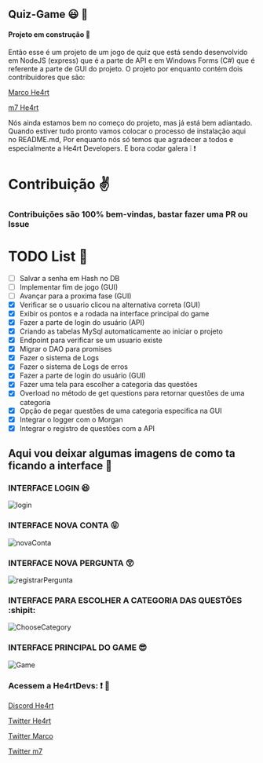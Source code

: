 ## Quiz-Game :smiley: :space_invader:

#### Projeto em construção :hammer:

Então esse é um projeto de um jogo de quiz que está sendo desenvolvido em NodeJS (express) que é a parte de API e em Windows Forms (C#) que é referente a parte de GUI do projeto. O projeto por enquanto contém dois contribuidores que são:

[Marco He4rt](https://github.com/marcopandolfo)

[m7 He4rt](https://github.com/m7Aei)

Nós ainda estamos bem no começo do projeto, mas já está bem adiantado. Quando estiver tudo pronto vamos colocar o processo de instalação aqui no README.md, Por enquanto nós só temos que agradecer a todos e especialmente a He4rt Developers. E bora codar galera :grey_exclamation: :exclamation:

# Contribuição ✌️

### Contribuições são 100% bem-vindas, bastar fazer uma PR ou Issue

# TODO List 🚀

- [ ] Salvar a senha em Hash no DB
- [ ] Implementar fim de jogo (GUI)
- [ ] Avançar para a proxima fase (GUI)
- [x] Verificar se o usuario clicou na alternativa correta (GUI)
- [x] Exibir os pontos e a rodada na interface principal do game
- [x] Fazer a parte de login do usuário (API)
- [x] Criando as tabelas MySql automaticamente ao iniciar o projeto
- [x] Endpoint para verificar se um usuario existe
- [x] Migrar o DAO para promises
- [x] Fazer o sistema de Logs
- [x] Fazer o sistema de Logs de erros
- [x] Fazer a parte de login do usuário (GUI)
- [x] Fazer uma tela para escolher a categoria das questões
- [x] Overload no método de get questions para retornar questões de uma categoria
- [x] Opção de pegar questões de uma categoria especifica na GUI
- [x] Integrar o logger com o Morgan
- [x] Integrar o registro de questões com a API

## Aqui vou deixar algumas imagens de como ta ficando a interface :running:

### INTERFACE LOGIN :satisfied:

![login](https://user-images.githubusercontent.com/44484286/60781368-770ae300-a118-11e9-8fbc-2c5ad488057f.PNG)

### INTERFACE NOVA CONTA :stuck_out_tongue_closed_eyes:

![novaConta](https://user-images.githubusercontent.com/44484286/60781355-6eb2a800-a118-11e9-91e8-e346c99df6a0.PNG)

### INTERFACE NOVA PERGUNTA :astonished:

![registrarPergunta](https://user-images.githubusercontent.com/44484286/60781356-707c6b80-a118-11e9-90aa-a3309eb1891b.PNG)

### INTERFACE PARA ESCOLHER A CATEGORIA DAS QUESTÕES :shipit:

![ChooseCategory](https://user-images.githubusercontent.com/44484286/60781362-72dec580-a118-11e9-9258-28283ebaca93.PNG)

### INTERFACE PRINCIPAL DO GAME :sunglasses:

![Game](https://user-images.githubusercontent.com/44484286/61190371-ad44e700-a671-11e9-8f9f-62f312af9eb0.PNG)

### Acessem a He4rtDevs: :exclamation: :purple_heart:

[Discord He4rt](https://discord.io/He4rt)

[Twitter He4rt](https://twitter.com/He4rtDevs)

[Twitter Marco](https://twitter.com/lolgamarco2)

[Twitter m7](https://twitter.com/m7Aei_He4rt)
